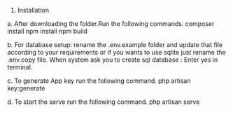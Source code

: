 1. Installation 

a. After downloading the folder.Run the following commands.
    composer install
    npm install
    npm build 

b. For database setup:
    rename the .env.example folder and update that file according to your requirements or
    if you wants to use sqlite just rename the .env.copy file.
        When system ask you to create sql database : Enter yes in terminal.

c.  To generate App key run the following command.
    php artisan key:generate

d.  To start the serve run the following command.
    php artisan serve